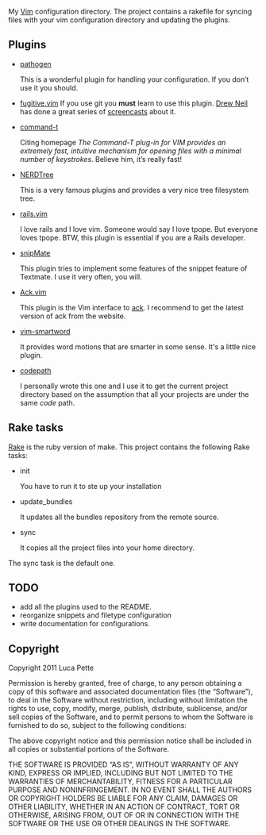 My [Vim](http://www.vim.org) configuration directory. The project contains a
rakefile for syncing files with your vim configuration directory and updating
the plugins.

Plugins
-------

- [pathogen](https://github.com/tpope/vim-pathogen)

  This is a wonderful plugin for handling your configuration. If you don’t
  use it you should.

- [fugitive.vim](https://github.com/tpope/vim-fugitive)
  If you use git you **must** learn to use this plugin.
  [Drew Neil](https://github.com/nelstrom) has done a great series of
  [screencasts](http://vimcasts.org/) about it.

- [command-t](https://wincent.com/products/command-t)

  Citing homepage *The Command-T plug-in for VIM provides an extremely
  fast, intuitive mechanism for opening files with a minimal number of
  keystrokes*. Believe him, it’s really fast!

- [NERDTree](http://www.vim.org/scripts/script.php?script_id=1658)

  This is a very famous plugins and provides a very nice tree filesystem
  tree.

- [rails.vim](http://rails.vim.tpope.net/)

  I love rails and I love vim. Someone would say I love tpope. But
  everyone loves tpope. BTW, this plugin is essential if you are a Rails
  developer.

- [snipMate](https://github.com/garbas/vim-snipmate)

  This plugin tries to implement some features of the snippet feature of
  Textmate. I use it very often, you will.

- [Ack.vim](http://www.vim.org/scripts/script.php?script_id=2572)

  This plugin is the Vim interface to [ack](http://betterthangrep.com/). I
  recommend to get the latest version of ack from the website.

- [vim-smartword](https://github.com/kana/vim-smartword)

  It provides word motions that are smarter in some sense. It's a little
  nice plugin.

- [codepath](http://www.vim.org/scripts/script.php?script_id=3435)

  I personally wrote this one and I use it to get the current project
  directory based on the assumption that all your projects are under the
  same *code* path.

Rake tasks
----------

[Rake](http://rake.rubyforge.org/) is the ruby version of make. This
project contains the following Rake tasks:

- init

  You have to run it to ste up your installation

- update\_bundles

  It updates all the bundles repository from the remote source.

- sync

  It copies all the project files into your home directory.

The sync task is the default one.

TODO
----

- add all the plugins used to the README.
- reorganize snippets and filetype configuration
- write documentation for configurations.

Copyright
---------

Copyright 2011 Luca Pette

Permission is hereby granted, free of charge, to any person obtaining
a copy of this software and associated documentation files (the
“Software”), to deal in the Software without restriction, including
without limitation the rights to use, copy, modify, merge, publish,
distribute, sublicense, and/or sell copies of the Software, and to
permit persons to whom the Software is furnished to do so, subject to
the following conditions:

The above copyright notice and this permission notice shall be
included in all copies or substantial portions of the Software.

THE SOFTWARE IS PROVIDED “AS IS”, WITHOUT WARRANTY OF ANY KIND,
EXPRESS OR IMPLIED, INCLUDING BUT NOT LIMITED TO THE WARRANTIES OF
MERCHANTABILITY, FITNESS FOR A PARTICULAR PURPOSE AND
NONINFRINGEMENT. IN NO EVENT SHALL THE AUTHORS OR COPYRIGHT HOLDERS BE
LIABLE FOR ANY CLAIM, DAMAGES OR OTHER LIABILITY, WHETHER IN AN ACTION
OF CONTRACT, TORT OR OTHERWISE, ARISING FROM, OUT OF OR IN CONNECTION
WITH THE SOFTWARE OR THE USE OR OTHER DEALINGS IN THE SOFTWARE.
